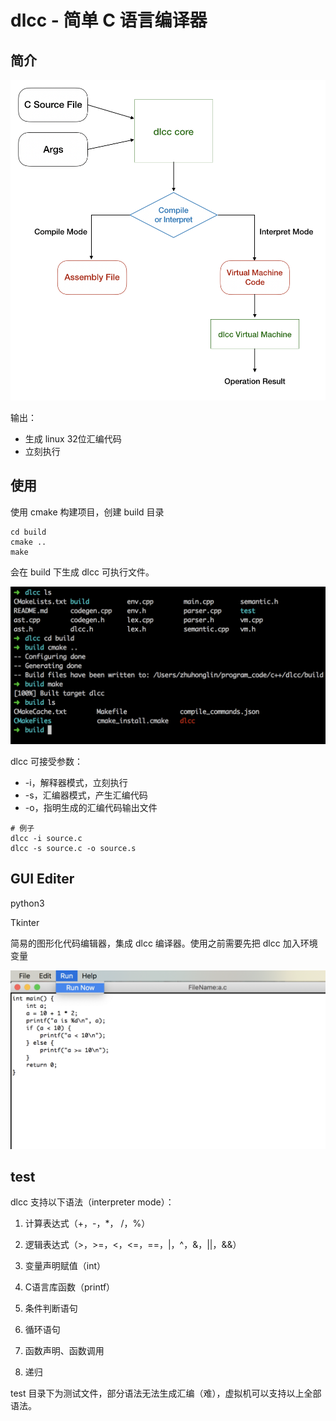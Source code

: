 # dlcc - 简单 C 语言编译器

## 简介

![工作流程图](./images/image3.png)

输出：

- 生成 linux 32位汇编代码
- 立刻执行



## 使用

使用 cmake 构建项目，创建 build 目录

```shell
cd build
cmake ..
make
```

会在 build 下生成 dlcc 可执行文件。

![image2](./images/image2.png)



dlcc 可接受参数：

- -i，解释器模式，立刻执行
- -s，汇编器模式，产生汇编代码
- -o，指明生成的汇编代码输出文件

```shell
# 例子
dlcc -i source.c
dlcc -s source.c -o source.s
```



## GUI Editer

python3

Tkinter

简易的图形化代码编辑器，集成 dlcc 编译器。使用之前需要先把 dlcc 加入环境变量

![image1](./images/image1.png)



## test

dlcc 支持以下语法（interpreter mode）：

1. 计算表达式（+，-，*， /，%）

2. 逻辑表达式（>，>=，<，<=，==，|，^，&，||，&&）

3. 变量声明赋值（int）

4. C语言库函数（printf）

5. 条件判断语句

6. 循环语句

7. 函数声明、函数调用

8. 递归

test 目录下为测试文件，部分语法无法生成汇编（难），虚拟机可以支持以上全部语法。